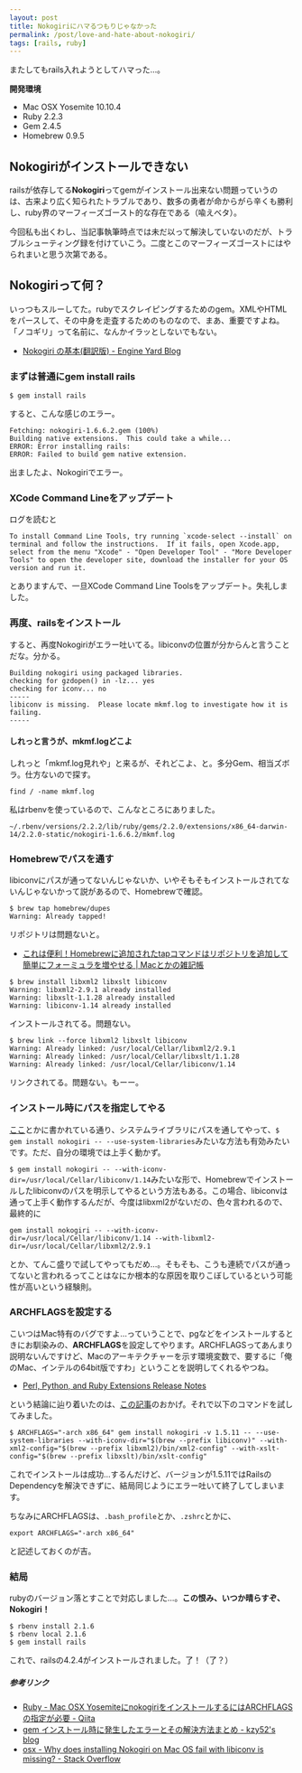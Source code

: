 ```yaml
---
layout: post
title: Nokogiriにハマるつもりじゃなかった
permalink: /post/love-and-hate-about-nokogiri/
tags: [rails, ruby]
---
```


またしてもrails入れようとしてハマった…。

**開発環境**

- Mac OSX Yosemite 10.10.4
- Ruby 2.2.3
- Gem 2.4.5
- Homebrew 0.9.5

## Nokogiriがインストールできない

railsが依存してる**Nokogiri**ってgemがインストール出来ない問題っていうのは、古来より広く知られたトラブルであり、数多の勇者が命からがら辛くも勝利し、ruby界のマーフィーズゴースト的な存在である（喩えベタ）。

今回私も出くわし、当記事執筆時点では未だ以って解決していないのだが、トラブルシューティング録を付けていこう。二度とこのマーフィーズゴーストにはやられまいと思う次第である。

## Nokogiriって何？

いっつもスルーしてた。rubyでスクレイピングするためのgem。XMLやHTMLをパースして、その中身を走査するためのものなので、まあ、重要ですよね。「ノコギリ」って名前に、なんかイラッとしないでもない。

- [Nokogiri の基本(翻訳版) - Engine Yard Blog](http://www.engineyard.co.jp/blog/2012/getting-started-with-nokogiri/)

### まずは普通にgem install rails

```
$ gem install rails
```

すると、こんな感じのエラー。

```
Fetching: nokogiri-1.6.6.2.gem (100%)
Building native extensions.  This could take a while...
ERROR: Error installing rails:
ERROR: Failed to build gem native extension.
```

出ましたよ、Nokogiriでエラー。

### XCode Command Lineをアップデート

ログを読むと

```
To install Command Line Tools, try running `xcode-select --install` on
terminal and follow the instructions.  If it fails, open Xcode.app,
select from the menu "Xcode" - "Open Developer Tool" - "More Developer
Tools" to open the developer site, download the installer for your OS
version and run it.
```

とありますんで、一旦XCode Command Line Toolsをアップデート。失礼しました。

### 再度、railsをインストール

すると、再度Nokogiriがエラー吐いてる。libiconvの位置が分からんと言うことだな。分かる。

```
Building nokogiri using packaged libraries.
checking for gzdopen() in -lz... yes
checking for iconv... no
-----
libiconv is missing.  Please locate mkmf.log to investigate how it is failing.
-----
```

#### しれっと言うが、mkmf.logどこよ

しれっと「mkmf.log見れや」と来るが、それどこよ、と。多分Gem、相当ズボラ。仕方ないので探す。

```
find / -name mkmf.log
```

私はrbenvを使っているので、こんなところにありました。

```
~/.rbenv/versions/2.2.2/lib/ruby/gems/2.2.0/extensions/x86_64-darwin-14/2.2.0-static/nokogiri-1.6.6.2/mkmf.log
```

### Homebrewでパスを通す

libiconvにパスが通ってないんじゃないか、いやそもそもインストールされてないんじゃないかって説があるので、Homebrewで確認。

```
$ brew tap homebrew/dupes
Warning: Already tapped!
```

リポジトリは問題ないと。

- [これは便利！Homebrewに追加されたtapコマンドはリポジトリを追加して簡単にフォーミュラを増やせる | Macとかの雑記帳](http://tukaikta.blog135.fc2.com/blog-entry-204.html)

```
$ brew install libxml2 libxslt libiconv
Warning: libxml2-2.9.1 already installed
Warning: libxslt-1.1.28 already installed
Warning: libiconv-1.14 already installed
```

インストールされてる。問題ない。

```
$ brew link --force libxml2 libxslt libiconv
Warning: Already linked: /usr/local/Cellar/libxml2/2.9.1
Warning: Already linked: /usr/local/Cellar/libxslt/1.1.28
Warning: Already linked: /usr/local/Cellar/libiconv/1.14
```

リンクされてる。問題ない。もーー。

### インストール時にパスを指定してやる

[ここ](http://stackoverflow.com/questions/5528839/why-does-installing-nokogiri-on-mac-os-fail-with-libiconv-is-missing)とかに書かれている通り、システムライブラリにパスを通してやって、`$ gem install nokogiri -- --use-system-libraries`みたいな方法も有効みたいです。ただ、自分の環境では上手く動かず。

`$ gem install nokogiri -- --with-iconv-dir=/usr/local/Cellar/libiconv/1.14`みたいな形で、Homebrewでインストールしたlibiconvのパスを明示してやるという方法もある。この場合、libiconvは通って上手く動作するんだが、今度はlibxml2がないだの、色々言われるので、最終的に

```
gem install nokogiri -- --with-iconv-dir=/usr/local/Cellar/libiconv/1.14 --with-libxml2-dir=/usr/local/Cellar/libxml2/2.9.1
```

とか、てんこ盛りで試してやってもだめ…。そもそも、こうも連続でパスが通ってないと言われるってことはなにか根本的な原因を取りこぼしているという可能性が高いという経験則。

### ARCHFLAGSを設定する

こいつはMac特有のバグですよ…っていうことで、pgなどをインストールするときにお馴染みの、**ARCHFLAGS**を設定してやります。ARCHFLAGSってあんまり説明ないんですけど、Macのアーキテクチャーを示す環境変数で、要するに「俺のMac、インテルの64bit版ですわ」ということを説明してくれるやつね。

- [Perl, Python, and Ruby Extensions Release Notes](https://developer.apple.com/library/mac/releasenotes/OpenSource/PerlExtensionsRelNotes/)

という結論に辿り着いたのは、[この記事](http://qiita.com/34ro/items/8e662bdcba361ee19263#gem%E3%81%A7nokogiri%E3%82%92%E3%82%A4%E3%83%B3%E3%82%B9%E3%83%88%E3%83%BC%E3%83%AB)のおかげ。それで以下のコマンドを試してみました。

```
$ ARCHFLAGS="-arch x86_64" gem install nokogiri -v 1.5.11 -- --use-system-libraries --with-iconv-dir="$(brew --prefix libiconv)" --with-xml2-config="$(brew --prefix libxml2)/bin/xml2-config" --with-xslt-config="$(brew --prefix libxslt)/bin/xslt-config"
```

これでインストールは成功…するんだけど、バージョンが1.5.11ではRailsのDependencyを解決できずに、結局同じようにエラー吐いて終了してしまいます。

ちなみにARCHFLAGSは、`.bash_profile`とか、`.zshrc`とかに、

```
export ARCHFLAGS="-arch x86_64"
```

と記述しておくのが吉。

### 結局

rubyのバージョン落とすことで対応しました…。**この恨み、いつか晴らすぞ、Nokogiri！**

```
$ rbenv install 2.1.6
$ rbenv local 2.1.6
$ gem install rails
```

これで、railsの4.2.4がインストールされました。了！（了？）	

##### 参考リンク

- [Ruby - Mac OSX YosemiteにnokogiriをインストールするにはARCHFLAGSの指定が必要 - Qiita](http://qiita.com/34ro/items/8e662bdcba361ee19263)
- [gem インストール時に発生したエラーとその解決方法まとめ - kzy52's blog](http://kzy52.com/entry/2014/11/09/000511)
- [osx - Why does installing Nokogiri on Mac OS fail with libiconv is missing? - Stack Overflow](http://stackoverflow.com/questions/5528839/why-does-installing-nokogiri-on-mac-os-fail-with-libiconv-is-missing)
